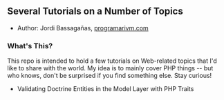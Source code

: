 ## Several Tutorials on a Number of Topics

* Author: Jordi Bassagañas, [programarivm.com](http://programarivm.com)

### What's This?

This repo is intended to hold a few tutorials on Web-related topics that I'd like to share with the world. My idea is to mainly cover PHP things -- but who knows, don't be surprised if you find something else. Stay curious!

- Validating Doctrine Entities in the Model Layer with PHP Traits
